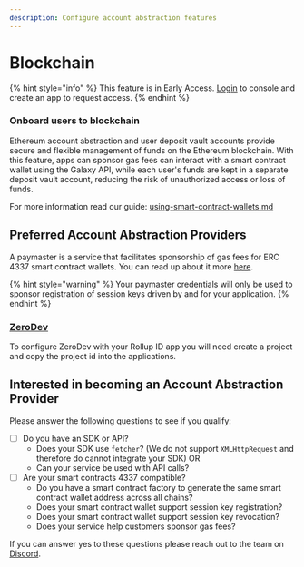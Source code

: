 ```yaml
---
description: Configure account abstraction features
---
```


# Blockchain

{% hint style="info" %}
This feature is in Early Access. [Login](https://console.rollup.id) to console and create an app to request access.
{% endhint %}

### Onboard users to blockchain

Ethereum account abstraction and user deposit vault accounts provide secure and flexible management of funds on the Ethereum blockchain. With this feature, apps can sponsor gas fees can interact with a smart contract wallet using the Galaxy API, while each user's funds are kept in a separate deposit vault account, reducing the risk of unauthorized access or loss of funds.

For more information read our guide: [using-smart-contract-wallets.md](../../guides/using-smart-contract-wallets.md "mention")

## Preferred Account Abstraction Providers

A paymaster is a service that facilitates sponsorship of gas fees for ERC 4337 smart contract wallets. You can read up about it more [here](https://www.stackup.sh/blog/what-are-paymasters).

{% hint style="warning" %}
Your paymaster credentials will only be used to sponsor registration of session keys driven by and for your application.
{% endhint %}

### [ZeroDev](https://zerodev.app)

To configure ZeroDev with your Rollup ID app you will need create a project and copy the project id into the applications.

## Interested in becoming an Account Abstraction Provider

Please answer the following questions to see if you qualify:

* [ ] Do you have an SDK or API?
  * Does your SDK use `fetcher`? (We do not support `XMLHttpRequest` and therefore do cannot integrate your SDK) OR
  * Can your service be used with API calls?
* [ ] Are your smart contracts 4337 compatible?
  * Do you have a smart contract factory to generate the same smart contract wallet address across all chains?
  * Does your smart contract wallet support session key registration?
  * Does your smart contract wallet support session key revocation?
  * Does your service help customers sponsor gas fees?

If you can answer yes to these questions please reach out to the team on [Discord](https://discord.gg/rollupid).
